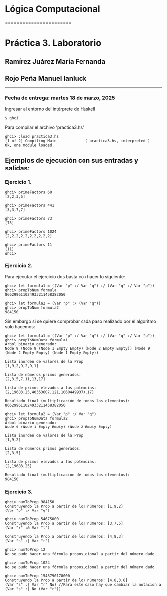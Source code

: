 # Lógica Computacional
=======================

# Práctica 3. Laboratorio

## Ramírez Juárez María Fernanda

## Rojo Peña Manuel Ianluck
----------------------------------------------------

### Fecha de entrega: martes 18 de marzo, 2025


Ingresar al entorno del intérprete de Haskell

```
$ ghci
```

Para compilar el archivo 'practica3.hs'

```
ghci> :load practica3.hs
[1 of 2] Compiling Main             ( practica3.hs, interpreted )
Ok, one module loaded.
```

## Ejemplos de ejecución con sus entradas y salidas:

### Ejercicio 1.
```
ghci> primeFactors 60
[2,2,3,5]

ghci> primeFactors 441
[3,3,7,7]

ghci> primeFactors 73
[73]

ghci> primeFactors 1024
[2,2,2,2,2,2,2,2,2,2]

ghci> primeFactors 11
[11]
ghci> 
```



### Ejercicio 2.
Para ejecutar el ejercicio dos basta con hacer lo siguiente:
```
ghci> let formula1 = ((Var "p" :/ Var "q") :/ (Var "q" :/ Var "p"))
ghci> propToNum formula
866299611024933211458382050

ghci> let formula2 = (Var "p" :/ (Var "q"))
ghci> propToNum formula2
984150
```

Sin embargo si se quiere comprobar cada paso realizado por el algoritmo solo hacemos:
```
ghci> let formula1 = ((Var "p" :/ Var "q") :/ (Var "q" :/ Var "p"))
ghci> propToNumData formula1
Árbol binario generado:
Node 9 (Node 9 (Node 1 Empty Empty) (Node 2 Empty Empty)) (Node 9 (Node 2 Empty Empty) (Node 1 Empty Empty))

Lista inorden de valores de la Prop:
[1,9,2,9,2,9,1]

Lista de números primos generados:
[2,3,5,7,11,13,17]

Lista de primos elevados a las potencias:
[2,19683,25,40353607,121,10604499373,17]

Resultado final (multiplicación de todos los elementos):
866299611024933211458382050
```

```
ghci> let formula2 = (Var "p" :/ Var "q")
ghci> propToNumData formula2
Árbol binario generado:
Node 9 (Node 1 Empty Empty) (Node 2 Empty Empty)

Lista inorden de valores de la Prop:
[1,9,2]

Lista de números primos generados:
[2,3,5]

Lista de primos elevados a las potencias:
[2,19683,25]

Resultado final (multiplicación de todos los elementos):
984150
```


### Ejercicio 3.
```
ghci> numToProp 984150
Construyendo la Prop a partir de los números: [1,9,2]
(Var "p" :/ Var "q")

ghci> numToProp 54675000
Construyendo la Prop a partir de los números: [3,7,5]
(Var "r" :& Var "t")

Construyendo la Prop a partir de los números: [4,8,3]
(Var "s" :| Var "r")

ghci> numToProp 12
No se pudo hacer una fórmula proposicional a partir del número dado

ghci> numToProp 1024
No se pudo hacer una fórmula proposicional a partir del número dado

ghci> numToProp 1543790178000
Construyendo la Prop a partir de los números: [4,8,3,6]
(Var "s" :| Var "r" No) //Para este caso hay que cambiar la notacion a (Var "s" :| No (Var "r"))
```
